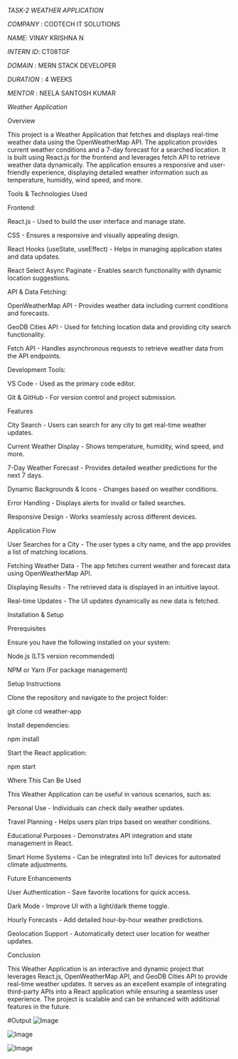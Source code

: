 *TASK-2 WEATHER APPLICATION*

*COMPANY* : CODTECH IT SOLUTIONS

*NAME*: VINAY KRISHNA N 

*INTERN ID*: CT08TGF

*DOMAIN* : MERN STACK DEVELOPER

*DURATION* : 4 WEEKS

*MENTOR* : NEELA SANTOSH KUMAR

*Weather Application*

Overview

This project is a Weather Application that fetches and displays real-time weather data using the OpenWeatherMap API. The application provides current weather conditions and a 7-day forecast for a searched location. It is built using React.js for the frontend and leverages fetch API to retrieve weather data dynamically. The application ensures a responsive and user-friendly experience, displaying detailed weather information such as temperature, humidity, wind speed, and more.

Tools & Technologies Used

Frontend:

React.js - Used to build the user interface and manage state.

CSS - Ensures a responsive and visually appealing design.

React Hooks (useState, useEffect) - Helps in managing application states and data updates.

React Select Async Paginate - Enables search functionality with dynamic location suggestions.

API & Data Fetching:

OpenWeatherMap API - Provides weather data including current conditions and forecasts.

GeoDB Cities API - Used for fetching location data and providing city search functionality.

Fetch API - Handles asynchronous requests to retrieve weather data from the API endpoints.

Development Tools:

VS Code - Used as the primary code editor.

Git & GitHub - For version control and project submission.

Features

City Search - Users can search for any city to get real-time weather updates.

Current Weather Display - Shows temperature, humidity, wind speed, and more.

7-Day Weather Forecast - Provides detailed weather predictions for the next 7 days.

Dynamic Backgrounds & Icons - Changes based on weather conditions.

Error Handling - Displays alerts for invalid or failed searches.

Responsive Design - Works seamlessly across different devices.

Application Flow

User Searches for a City - The user types a city name, and the app provides a list of matching locations.

Fetching Weather Data - The app fetches current weather and forecast data using OpenWeatherMap API.

Displaying Results - The retrieved data is displayed in an intuitive layout.

Real-time Updates - The UI updates dynamically as new data is fetched.

Installation & Setup

Prerequisites

Ensure you have the following installed on your system:

Node.js (LTS version recommended)

NPM or Yarn (For package management)

Setup Instructions

Clone the repository and navigate to the project folder:

git clone <repository-url>
cd weather-app

Install dependencies:

npm install

Start the React application:

npm start

Where This Can Be Used

This Weather Application can be useful in various scenarios, such as:

Personal Use - Individuals can check daily weather updates.

Travel Planning - Helps users plan trips based on weather conditions.

Educational Purposes - Demonstrates API integration and state management in React.

Smart Home Systems - Can be integrated into IoT devices for automated climate adjustments.

Future Enhancements

User Authentication - Save favorite locations for quick access.

Dark Mode - Improve UI with a light/dark theme toggle.

Hourly Forecasts - Add detailed hour-by-hour weather predictions.

Geolocation Support - Automatically detect user location for weather updates.

Conclusion

This Weather Application is an interactive and dynamic project that leverages React.js, OpenWeatherMap API, and GeoDB Cities API to provide real-time weather updates. It serves as an excellent example of integrating third-party APIs into a React application while ensuring a seamless user experience. The project is scalable and can be enhanced with additional features in the future.

#Output
![Image](https://github.com/user-attachments/assets/96fe5d33-d502-46d3-9008-05edb9328311)

![Image](https://github.com/user-attachments/assets/2d1e15a7-a11b-47b4-85f3-c1fde7f4f105)

![Image](https://github.com/user-attachments/assets/0c162553-3e00-425f-a219-628fc78a3863)

